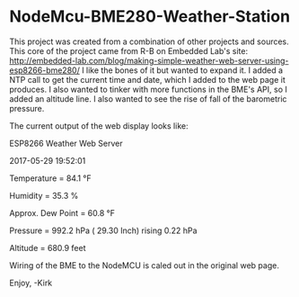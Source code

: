 # NodeMcu-BME280-Weather-Station
This project was created from a combination of other projects and sources.
This core of the project came from R-B on Embedded Lab's site:
   http://embedded-lab.com/blog/making-simple-weather-web-server-using-esp8266-bme280/
I like the bones of it but wanted to expand it. I added a NTP call to get the current
time and date, which I added to the web page it produces. I also wanted to tinker with
more functions in the BME's API, so I added an altitude line. I also wanted to see the
rise of fall of the barometric pressure.

The current output of the web display looks like:

ESP8266 Weather Web Server

2017-05-29 19:52:01

Temperature = 84.1 °F

Humidity = 35.3 %

Approx. Dew Point = 60.8 °F

Pressure = 992.2 hPa ( 29.30 Inch) rising 0.22 hPa

Altitude = 680.9 feet

Wiring of the BME to the NodeMCU is caled out in the original web page.

Enjoy,
-Kirk
